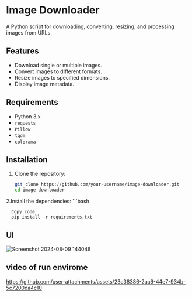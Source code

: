 # Image Downloader

A Python script for downloading, converting, resizing, and processing images from URLs.

## Features

- Download single or multiple images.
- Convert images to different formats.
- Resize images to specified dimensions.
- Display image metadata.

## Requirements

- Python 3.x
- `requests`
- `Pillow`
- `tqdm`
- `colorama`

## Installation

1. Clone the repository:
   ```bash
   git clone https://github.com/your-username/image-downloader.git
   cd image-downloader
 2.Install the dependencies:
    ```bash
    
      Copy code
      pip install -r requirements.txt

## UI 
![Screenshot 2024-08-09 144048](https://github.com/user-attachments/assets/f3a988ba-ec3b-4193-a3bb-04904c4fe440)

## video of run envirome




https://github.com/user-attachments/assets/23c38386-2aa6-44e7-934b-5c7200da4c10


